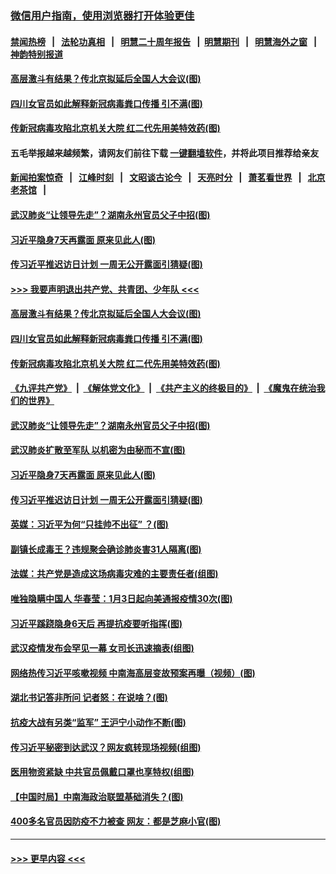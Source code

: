 ### [微信用户指南，使用浏览器打开体验更佳](https://github.com/gfw-breaker/banned-news1/blob/master/indexes/wechat-guide.md?t=0)
#### [禁闻热榜](热点新闻.md?t=0)  &nbsp;&nbsp;|&nbsp;&nbsp; [法轮功真相](https://github.com/gfw-breaker/truth/blob/master/README.md?t=0) &nbsp;&nbsp;|&nbsp;&nbsp; [明慧二十周年报告](https://github.com/gfw-breaker/mh-reports/blob/master/README.md?t=0) &nbsp;&nbsp;|&nbsp;&nbsp;[明慧期刊](https://github.com/gfw-breaker/mh-qikan) &nbsp;&nbsp;|&nbsp;&nbsp; [明慧海外之窗](https://github.com/gfw-breaker/mh-news/blob/master/README.md?t=0) &nbsp;&nbsp;|&nbsp;&nbsp; [神韵特别报道](https://github.com/gfw-breaker/mh-news/blob/master/shenyun.md?t=0)
#### [高层激斗有结果？传北京拟延后全国人大会议(图)](../pages/p2/922162.md?t=02070311) 
#### [四川女官员如此解释新冠病毒粪口传播 引不满(图)](../pages/p2/922144.md?t=02070311) 
#### [传新冠病毒攻陷北京机关大院 红二代先用美特效药(图)](../pages/p2/922107.md?t=02070311) 
#### 五毛举报越来越频繁，请网友们前往下载 [一键翻墙软件](https://github.com/gfw-breaker/ssr-accounts)，并将此项目推荐给亲友
#### [新闻拍案惊奇](https://github.com/gfw-breaker/banned-news1/blob/master/pages/link4.md) &nbsp;&nbsp;|&nbsp;&nbsp; [江峰时刻](https://github.com/gfw-breaker/banned-news1/blob/master/pages/link4.md) &nbsp;&nbsp;|&nbsp;&nbsp; [文昭谈古论今](https://github.com/gfw-breaker/banned-news1/blob/master/pages/link4.md) &nbsp;&nbsp;|&nbsp;&nbsp; [天亮时分](https://github.com/gfw-breaker/banned-news1/blob/master/pages/link4.md) &nbsp;&nbsp;|&nbsp;&nbsp; [萧茗看世界](https://github.com/gfw-breaker/banned-news1/blob/master/pages/link4.md) &nbsp;&nbsp;|&nbsp;&nbsp; [北京老茶馆](https://github.com/gfw-breaker/banned-news1/blob/master/pages/link4.md) &nbsp;&nbsp;|&nbsp;&nbsp; 
#### [武汉肺炎“让领导先走”？湖南永州官员父子中招(图)](../pages/p2/922095.md?t=02070311) 
#### [习近平隐身7天再露面 原来见此人(图)](../pages/p2/922041.md?t=02070311) 
#### [传习近平推迟访日计划 一周无公开露面引猜疑(图)](../pages/p2/922006.md?t=02070311) 
#### [>>> 我要声明退出共产党、共青团、少年队 <<<](https://github.com/begood0513/goodnews/blob/master/quit/letter.md) 
#### [高层激斗有结果？传北京拟延后全国人大会议(图)](../pages/p2/922162.md?t=02070311) 
#### [四川女官员如此解释新冠病毒粪口传播 引不满(图)](../pages/p2/922144.md?t=02070311) 
#### [传新冠病毒攻陷北京机关大院 红二代先用美特效药(图)](../pages/p2/922107.md?t=02070311) 
#### [《九评共产党》](https://github.com/begood0513/9ping.md/blob/master/README.md) &nbsp;|&nbsp; [《解体党文化》](../../../../jtdwh.md/blob/master/README.md)  &nbsp;|&nbsp; [《共产主义的终极目的》](../../../../gczydzjmd.md/blob/master/README.md) &nbsp;|&nbsp; [《魔鬼在统治我们的世界》](../../../../mgztzwmdsj.md/blob/master/README.md) 
#### [武汉肺炎“让领导先走”？湖南永州官员父子中招(图)](../pages/p2/922095.md?t=02070311) 
#### [武汉肺炎扩散至军队 以机密为由秘而不宣(图)](../pages/p2/922044.md?t=02070311) 
#### [习近平隐身7天再露面 原来见此人(图)](../pages/p2/922041.md?t=02070311) 
#### [传习近平推迟访日计划 一周无公开露面引猜疑(图)](../pages/p2/922006.md?t=02070311) 
#### [英媒：习近平为何“只挂帅不出征” ？(图)](../pages/p2/921925.md?t=02070311) 
#### [副镇长成毒王？违规聚会确诊肺炎害31人隔离(图)](../pages/p2/921985.md?t=02070311) 
#### [法媒：共产党是造成这场病毒灾难的主要责任者(组图)](../pages/p2/921958.md?t=02070311) 
#### [唯独隐瞒中国人 华春莹：1月3日起向美通报疫情30次(图)](../pages/p2/921893.md?t=02070311) 
#### [习近平蹊跷隐身6天后 再提抗疫要听指挥(图)](../pages/p2/921870.md?t=02070311) 
#### [武汉疫情发布会罕见一幕 女司长迅速摘表(组图)](../pages/p2/921849.md?t=02070311) 
#### [网络热传习近平咳嗽视频 中南海高层变故预案再曝（视频）(图)](../pages/p2/921846.md?t=02070311) 
#### [湖北书记答非所问 记者怒：在说啥？(图)](../pages/p2/921804.md?t=02070311) 
#### [抗疫大战有另类“监军” 王沪宁小动作不断(图)](../pages/p2/921771.md?t=02070311) 
#### [传习近平秘密到达武汉？网友疯转现场视频(组图)](../pages/p2/921775.md?t=02070311) 
#### [医用物资紧缺 中共官员佩戴口罩也享特权(组图)](../pages/p2/921786.md?t=02070311) 
#### [【中国时局】中南海政治联盟基础消失？(图)](../pages/p2/921687.md?t=02070311) 
#### [400多名官员因防疫不力被查 网友：都是芝麻小官(图)](../pages/p2/921679.md?t=02070311) 

----
#### [ >>> 更早内容 <<< ](../indexes/p2-earlier.md)
